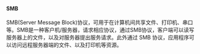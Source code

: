 #### SMB

SMB(Server Message Block)协议，可用于在计算机间共享文件、打印机、串口等。SMB是一种客户机/服务器，请求相应协议，通过SMB协议，客户端可以读写服务器上的文件，以及对服务器提出服务请求。此外通过 SMB 协议，应用程序可以访问远程服务器端的文件、以及打印机等资源。
